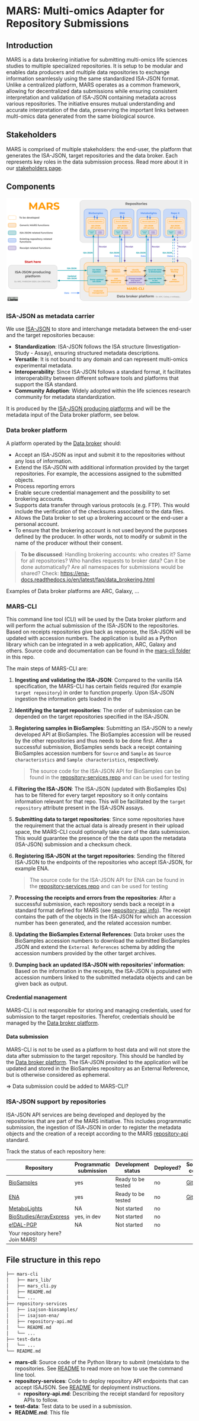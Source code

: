 # MARS: Multi-omics Adapter for Repository Submissions

## Introduction

MARS is a data brokering initiative for submitting multi-omics life sciences studies to multiple specialized repositories.
It is setup to be modular and enables data producers and multiple data repositories to exchange information seamlessly using the same standardized ISA-JSON format. Unlike a centralized platform, MARS operates as a common framework, allowing for decentralized data submissions while ensuring consistent interpretation and validation of ISA-JSON containing metadata across various repositories.
The initiative ensures mutual understanding and accurate interpretation of the data, preserving the important links between multi-omics data generated from the same biological source.

## Stakeholders

MARS is comprised of multiple stakeholders: the end-user, the platform that generates the ISA-JSON, target repositories and the data broker. Each represents key roles in the data submission process. Read more about it in our [stakeholders page](/stakeholders.md).


## Components


![MARS overview](/MARS_overview.svg)


### ISA-JSON as metadata carrier

We use [ISA-JSON](https://isatools.readthedocs.io/en/latest/isamodel.html) to store and interchange metadata between the end-user and the target repositories because:

- **Standardization**: ISA-JSON follows the ISA structure (Investigation- Study - Assay), ensuring structured metadata descriptions.
- **Versatile**: It is not bound to any domain and can represent multi-omics experimental metadata.
- **Interoperability**: Since ISA-JSON follows a standard format, it facilitates interoperability between different software tools and platforms that support the ISA standard. 
- **Community Adoption**: Widely adopted within the life sciences research community for metadata standardization.

It is produced by the [ISA-JSON producing platforms](/stakeholders.md#isa-json-producing-platforms) and will be the metadata input of the Data broker platform, see below.

### Data broker platform

A platform operated by the [Data broker](/stakeholders.md#data-broker) should:

* Accept an ISA-JSON as input and submit it to the repositories without any loss of information.
* Extend the ISA-JSON with additional information provided by the target repositories. For example, the accessions assigned to the submitted objects.
* Process reporting errors
* Enable secure credential management and the possibility to set brokering accounts.
* Supports data transfer through various protocols (e.g. FTP). This would include the verification of the checksums associated to the data files. 
* Allows the Data broker to set up a brokering account or the end-user a personal account.
* To ensure that the brokering account is not used beyond the purposes defined by the producer. In other words, not to modify or submit in the name of the producer without their consent.

> **To be discussed**:
> Handling brokering accounts: who creates it? Same for all repositories? Who handles requests to broker data? Can it be done automatically? Are all namespaces for submissions would be shared? Check: https://ena-docs.readthedocs.io/en/latest/faq/data_brokering.html


Examples of Data broker platforms are ARC, Galaxy, ...

### MARS-CLI

This command line tool (CLI) will be used by the Data broker platform and will perform the actual submission of the ISA-JSON to the repositories. Based on receipts repositories give back as response, the ISA-JSON will be updated with accession numbers. The application is build as a Python library which can be integrated in a web application, ARC, Galaxy and others. Source code and documentation can be found in the [mars-cli folder](/mars-cli/) in this repo.

The main steps of MARS-CLI are:

1. **Ingesting and validating the ISA-JSON**: Compared to the vanilla ISA specification, the MARS-CLI has certain fields required (for example `target repository`) in order to function properly. Upon ISA-JSON ingestion the information gets loaded in the

2. **Identifying the target repositories**: The order of submission can be depended on the target repositories specified in the ISA-JSON.

3. **Registering samples in BioSamples**: Submitting an ISA-JSON to a newly developed API at BioSamples. The BioSamples accession will be reused by the other repositories and thus needs to be done first.
After a successful submission, BioSamples sends back a receipt containing BioSamples accession numbers for `Source` and `Sample` as `Source characteristics` and `Sample characteristics`, respectively. 

    > The source code for the ISA-JSON API for BioSamples can be found in the [repository-services repo](/repository-services/isajson-biosamples/) and can be used for testing

4. **Filtering the ISA-JSON**: The ISA-JSON (updated with BioSamples IDs) has to be filtered for every target repository so it only contains information relevant for that repo. This will be facilitated by the `target repository` attribute present in the ISA-JSON assays.

5. **Submitting data to target repositories**: Since some repositories have the requirement that the actual data is already present in their upload space, the MARS-CLI could optionally take care of the data submission. This would guarantee the presence of the the data upon the metadata (ISA-JSON) submission and a checksum check.

6. **Registering ISA-JSON at the target repositories**: Sending the filtered ISA-JSON to the endpoints of the repositories who accept ISA-JSON, for example ENA.

    > The source code for the ISA-JSON API for ENA can be found in the [repository-services repo](/repository-services/isajson-ena/) and can be used for testing

7. **Processing the receipts and errors from the repositories**: After a successful submission, each repository sends back a receipt in a standard format defined for MARS (see [repository-api info](/repository-services/repository-api.md)). The receipt contains the path of the objects in the ISA-JSON for which an accession number has been generated, and the related accession number. 

8. **Updating the BioSamples External References**: Data broker uses the BioSamples accession numbers to download the submitted BioSamples JSON and extend the `External References` schema by adding the accession numbers provided by the other target archives.

9. **Dumping back an updated ISA-JSON with repositories' information**: Based on the information in the receipts, the ISA-JSON is populated with accession numbers linked to the submitted metadata objects and can be given back as output.


#### Credential management

MARS-CLI is not responsible for storing and managing credentials, used for submission to the target repositories. Therefor, credentials should be managed by the [Data broker platform](#data-broker-platform).


#### Data submission

MARS-CLI is not to be used as a platform to host data and will not store the data after submission to the target repository. This should be handled by the [Data broker platform](#data-broker-platform). The ISA-JSON provided to the application will be updated and stored in the BioSamples repository as an External Reference, but is otherwise considered as ephemeral.

=> Data submission could be added to MARS-CLI?

### ISA-JSON support by repositories

ISA-JSON API services are being developed and deployed by the repositories that are part of the MARS initiative. This includes programmatic submission, the ingestion of ISA-JSON in order to register the metadata objects and the creation of a receipt according to the MARS [repository-api](/repository-services/repository-api.md) standard.

Track the status of each repository here:

| Repository | Programmatic submission | Development status | Deployed? | Source code |
|---|---|---|---|---|
| [BioSamples](https://www.ebi.ac.uk/biosamples/) | yes | Ready to be tested | no | [GitHub](repository-services/isajson-biosamples) |
| [ENA](https://www.ebi.ac.uk/ena/browser/) | yes | Ready to be tested | no | [GitHub](repository-services/isajson-json) |
| [MetaboLights](https://www.ebi.ac.uk/metabolights/) | NA | Not started | no |  |
| [BioStudies/ArrayExpress](https://www.ebi.ac.uk/biostudies/arrayexpress) | yes, in dev | Not started | no |  |
| [e!DAL-PGP](https://edal-pgp.ipk-gatersleben.de/) | NA | Not started | no |  |
| Your repository here? Join MARS!  |

## File structure in this repo

```
├── mars-cli
│   ├── mars_lib/
│   ├── mars_cli.py
│   ├── README.md
│   └── ...
├── repository-services
│   ├── isajson-biosamples/
│   │── isajson-ena/
│   ├── repository-api.md
│   └── README.md
│   └── ...
├── test-data
│   └── ...
└── README.md
```

- **mars-cli**: Source code of the Python library to submit (meta)data to the repositories. See [README](/mars-cli/README.md) to read more on how to use the command line tool.
- **repository-services**: Code to deploy repository API endpoints that can accept ISAJSON. See [README](/repository-services/README.md) for deployment instructions. 
    - **repository-api.md**: Describing the receipt standard for repository APIs to follow.
- **test-data**: Test data to be used in a submission.
- **README.md**: This file
